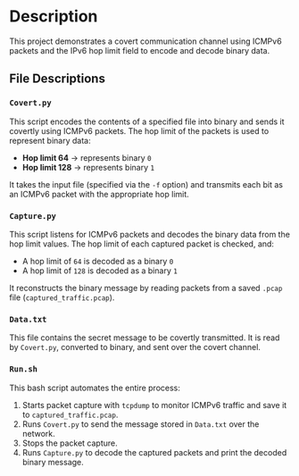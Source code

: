 # Description

This project demonstrates a covert communication channel using ICMPv6 packets and the IPv6 hop limit field to encode and decode binary data.

## File Descriptions

### `Covert.py`
This script encodes the contents of a specified file into binary and sends it covertly using ICMPv6 packets. The hop limit of the packets is used to represent binary data:
- **Hop limit 64** → represents binary `0`
- **Hop limit 128** → represents binary `1`

It takes the input file (specified via the `-f` option) and transmits each bit as an ICMPv6 packet with the appropriate hop limit.

### `Capture.py`
This script listens for ICMPv6 packets and decodes the binary data from the hop limit values. The hop limit of each captured packet is checked, and:
- A hop limit of `64` is decoded as a binary `0`
- A hop limit of `128` is decoded as a binary `1`

It reconstructs the binary message by reading packets from a saved `.pcap` file (`captured_traffic.pcap`).

### `Data.txt`
This file contains the secret message to be covertly transmitted. It is read by `Covert.py`, converted to binary, and sent over the covert channel.

### `Run.sh`
This bash script automates the entire process:
1. Starts packet capture with `tcpdump` to monitor ICMPv6 traffic and save it to `captured_traffic.pcap`.
2. Runs `Covert.py` to send the message stored in `Data.txt` over the network.
3. Stops the packet capture.
4. Runs `Capture.py` to decode the captured packets and print the decoded binary message.
